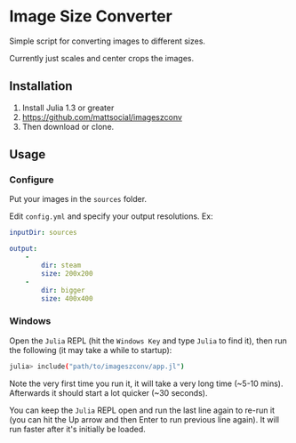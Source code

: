 # Image Size Converter

Simple script for converting images to different sizes.

Currently just scales and center crops the images.

## Installation

1. Install Julia 1.3 or greater 
2. https://github.com/mattsocial/imageszconv
3. Then download or clone.

## Usage

### Configure

Put your images in the `sources` folder.

Edit `config.yml` and specify your output resolutions. Ex:

```yaml
inputDir: sources

output:
    -
        dir: steam
        size: 200x200
    - 
        dir: bigger
        size: 400x400
```

### Windows

Open the `Julia` REPL (hit the `Windows Key` and type `Julia` to find it), then run the following (it may take a while to startup):

```bash
julia> include("path/to/imageszconv/app.jl")
```

Note the very first time you run it, it will take a very long time (~5-10 mins). Afterwards it should start a lot quicker (~30 seconds).

You can keep the `Julia` REPL open and run the last line again to re-run it (you can hit the Up arrow and then Enter to run previous line again). It will run faster after it's initially be loaded.